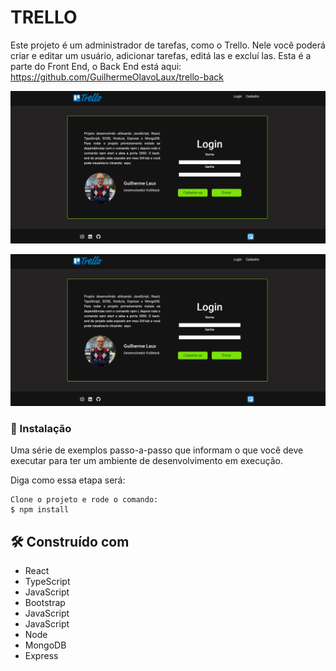 # TRELLO

Este projeto é um administrador de tarefas, como o Trello. Nele você poderá criar e editar um usuário, adicionar tarefas, editá las e excluí las. Esta é a parte do Front End, o Back End está aqui: https://github.com/GuilhermeOlavoLaux/trello-back


 ![](\src\assets\images\PaginaInicial.png)
 
 
 <img src="/src/assets/images/PaginaInicial.png">


### 🔧 Instalação

Uma série de exemplos passo-a-passo que informam o que você deve executar para ter um ambiente de desenvolvimento em execução.

Diga como essa etapa será:

```
Clone o projeto e rode o comando:
$ npm install
```


## 🛠️ Construído com
* React 
* TypeScript 
* JavaScript
* Bootstrap
* JavaScript
* JavaScript
* Node
* MongoDB
* Express
